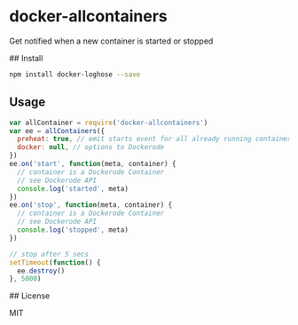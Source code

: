 # docker-allcontainers

Get notified when a new container is started or stopped

## Install

```bash
npm install docker-loghose --save
```

## Usage

```js
var allContainer = require('docker-allcontainers')
var ee = allContainers({
  preheat: true, // emit starts event for all already running containers
  docker: null, // options to Dockerode
})
ee.on('start', function(meta, container) {
  // container is a Dockerode Container
  // see Dockerode API
  console.log('started', meta)
})
ee.on('stop', function(meta, container) {
  // container is a Dockerode Container
  // see Dockerode API
  console.log('stopped', meta)
})

// stop after 5 secs
setTimeout(function() {
  ee.destroy()
}, 5000)
```

## License

MIT

